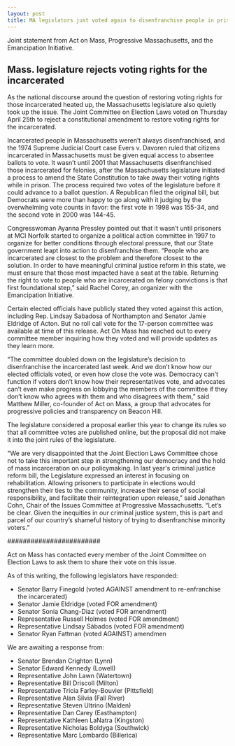 ```yaml
---
layout: post
title: MA legislators just voted again to disenfranchise people in prison. And the vote wasn't even public.
---
```


Joint statement from Act on Mass, Progressive Massachusetts, and the Emancipation Initiative.

## Mass. legislature rejects voting rights for the incarcerated


As the national discourse around the question of restoring voting rights for those incarcerated heated up, the Massachusetts legislature also quietly took up the issue.  The Joint Committee on Election Laws voted on Thursday April 25th to reject a constitutional amendment to restore voting rights for the incarcerated.

Incarcerated people in Massachusetts weren’t always disenfranchised, and the 1974 Supreme Judicial Court case Evers v. Davoren ruled that citizens incarcerated in Massachusetts must be given equal access to absentee ballots to vote.  It wasn’t until 2001 that Massachusetts disenfranchised those incarcerated for felonies, after the Massachusetts legislature initiated a process to amend the State Constitution to take away their voting rights while in prison. The process required two votes of the legislature before it could advance to a ballot question. A Republican filed the original bill, but Democrats were more than happy to go along with it judging by the overwhelming vote counts in favor: the first vote in 1998 was 155-34, and the second vote in 2000 was 144-45.

Congresswoman Ayanna Pressley pointed out that it wasn’t until prisoners at MCI Norfolk started to organize a political action committee in 1997 to organize for better conditions through electoral pressure, that our State government leapt into action to disenfranchise them.  “People who are incarcerated are closest to the problem and therefore closest to the solution. In order to have meaningful criminal justice reform in this state, we must ensure that those most impacted have a seat at the table. Returning the right to vote to people who are incarcerated on felony convictions is that first foundational step,” said Rachel Corey, an organizer with the Emancipation Initiative.

Certain elected officials have publicly stated they voted against this action, including Rep. Lindsay Sabadosa of Northampton and Senator Jamie Eldridge of Acton.  But no roll call vote for the 17-person committee was available at time of this release. Act On Mass has reached out to every committee member inquiring how they voted and will provide updates as they learn more.

“The committee doubled down on the legislature’s decision to disenfranchise the incarcerated last week. And we don’t know how our elected officials voted, or even how close the vote was.  Democracy can’t function if voters don’t know how their representatives vote, and advocates can’t even make progress on lobbying the members of the committee if they don’t know who agrees with them and who disagrees with them,” said Matthew Miller, co-founder of Act on Mass, a group that advocates for progressive policies and transparency on Beacon Hill.

The legislature considered a proposal earlier this year to change its rules so that all committee votes are published online, but the proposal did not make it into the joint rules of the legislature.

"We are very disappointed that the Joint Election Laws Committee chose not to take this important step in strengthening our democracy and the hold of mass incarceration on our policymaking. In last year's criminal justice reform bill, the Legislature expressed an interest in focusing on rehabilitation. Allowing prisoners to participate in elections would strengthen their ties to the community, increase their sense of social responsibility, and facilitate their reintegration upon release,” said Jonathan Cohn, Chair of the Issues Committee at Progressive Massachusetts. “Let’s be clear. Given the inequities in our criminal justice system, this is part and parcel of our country’s shameful history of trying to disenfranchise minority voters.”

########################

Act on Mass has contacted every member of the Joint Committee on Election Laws to ask them to share their vote on this issue.

As of this writing, the following legislators have responded:
- Senator Barry Finegold (voted AGAINST amendment to re-enfranchise the incarcerated)
- Senator Jamie Eldridge (voted FOR amendment)
- Senator Sonia Chang-Diaz (voted FOR amendment)
- Representative Russell Holmes (voted FOR amendment)
- Representative Lindsay Sábados (voted FOR amendment)
- Senator Ryan Fattman (voted AGAINST) amendmen

We are awaiting a response from:
- Senator Brendan Crighton (Lynn)
- Senator Edward Kennedy (Lowell)
- Representative John Lawn (Watertown)
- Representative Bill Driscoll (Milton)
- Representative Tricia Farley-Bouvier (Pittsfield)
- Representative Alan Silvia (Fall River)
- Representative Steven Ultrino (Malden)
- Representative Dan Carey (Easthampton)
- Representative Kathleen LaNatra (Kingston)
- Representative Nicholas Boldyga (Southwick)
- Representative Marc Lombardo (Billerica)
